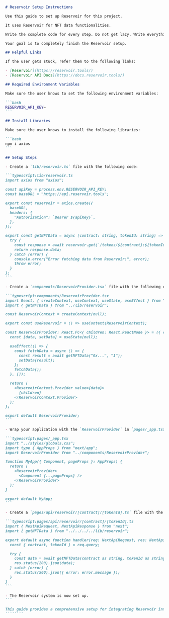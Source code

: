 `````````markdown:prompts/project-setup/setup-reservoir.md

# Reservoir Setup Instructions

Use this guide to set up Reservoir for this project.

It uses Reservoir for NFT data functionalities.

Write the complete code for every step. Do not get lazy. Write everything that is needed.

Your goal is to completely finish the Reservoir setup.

## Helpful Links

If the user gets stuck, refer them to the following links:

- [Reservoir](https://reservoir.tools/)
- [Reservoir API Docs](https://docs.reservoir.tools/)

## Required Environment Variables

Make sure the user knows to set the following environment variables:

```bash
RESERVOIR_API_KEY=
```

## Install Libraries

Make sure the user knows to install the following libraries:

```bash
npm i axios
```

## Setup Steps

- Create a `lib/reservoir.ts` file with the following code:

```typescript:lib/reservoir.ts
import axios from "axios";

const apiKey = process.env.RESERVOIR_API_KEY;
const baseURL = "https://api.reservoir.tools";

export const reservoir = axios.create({
  baseURL,
  headers: {
    "Authorization": `Bearer ${apiKey}`,
  },
});

export const getNFTData = async (contract: string, tokenId: string) => {
  try {
    const response = await reservoir.get(`/tokens/${contract}:${tokenId}`);
    return response.data;
  } catch (error) {
    console.error("Error fetching data from Reservoir:", error);
    throw error;
  }
};
```

- Create a `components/ReservoirProvider.tsx` file with the following code:

```typescript:components/ReservoirProvider.tsx
import React, { createContext, useContext, useState, useEffect } from "react";
import { getNFTData } from "../lib/reservoir";

const ReservoirContext = createContext(null);

export const useReservoir = () => useContext(ReservoirContext);

const ReservoirProvider: React.FC<{ children: React.ReactNode }> = ({ children }) => {
  const [data, setData] = useState(null);

  useEffect(() => {
    const fetchData = async () => {
      const result = await getNFTData("0x...", "1");
      setData(result);
    };
    fetchData();
  }, []);

  return (
    <ReservoirContext.Provider value={data}>
      {children}
    </ReservoirContext.Provider>
  );
};

export default ReservoirProvider;
```

- Wrap your application with the `ReservoirProvider` in `pages/_app.tsx`:

```typescript:pages/_app.tsx
import "../styles/globals.css";
import type { AppProps } from "next/app";
import ReservoirProvider from "../components/ReservoirProvider";

function MyApp({ Component, pageProps }: AppProps) {
  return (
    <ReservoirProvider>
      <Component {...pageProps} />
    </ReservoirProvider>
  );
}

export default MyApp;
```

- Create a `pages/api/reservoir/[contract]/[tokenId].ts` file with the following code:

```typescript:pages/api/reservoir/[contract]/[tokenId].ts
import { NextApiRequest, NextApiResponse } from "next";
import { getNFTData } from "../../../../lib/reservoir";

export default async function handler(req: NextApiRequest, res: NextApiResponse) {
  const { contract, tokenId } = req.query;

  try {
    const data = await getNFTData(contract as string, tokenId as string);
    res.status(200).json(data);
  } catch (error) {
    res.status(500).json({ error: error.message });
  }
}
```

- The Reservoir system is now set up.
```

This guide provides a comprehensive setup for integrating Reservoir into your project, ensuring you have all the necessary steps and code snippets to get started. For more detailed information, refer to the [Reservoir API Docs](https://docs.reservoir.tools/).
````````